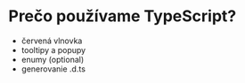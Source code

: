# Prečo používame TypeScript?

- červená vlnovka
- tooltipy a popupy
- enumy (optional)
- generovanie .d.ts
